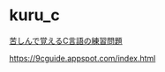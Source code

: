 # kuru_c

[苦しんで覚えるC言語の練習問題](https://9cguide.appspot.com/index.html)

https://9cguide.appspot.com/index.html
